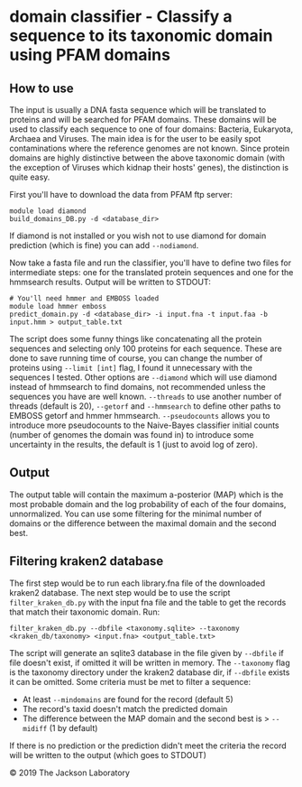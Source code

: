 # domain classifier - Classify a sequence to its taxonomic domain using PFAM domains
## How to use
The input is usually a DNA fasta sequence which will be translated to proteins and will be searched for PFAM domains. These domains will be used to classify each sequence to one of four domains: Bacteria, Eukaryota, Archaea and Viruses. The main idea is for the user to be easily spot contaminations where the reference genomes are not known. Since protein domains are highly distinctive between the above taxonomic domain (with the exception of Viruses which kidnap their hosts' genes), the distinction is quite easy. 

First you'll have to download the data from PFAM ftp server:
```
module load diamond
build_domains_DB.py -d <database_dir>
```
If diamond is not installed or you wish not to use diamond for domain prediction (which is fine) you can add `--nodiamond`.

Now take a fasta file and run the classifier, you'll have to define two files for intermediate steps: one for the translated protein sequences and one for the hmmsearch results. Output will be written to STDOUT:
```
# You'll need hmmer and EMBOSS loaded
module load hmmer emboss
predict_domain.py -d <database_dir> -i input.fna -t input.faa -b input.hmm > output_table.txt
```
The script does some funny things like concatenating all the protein sequences and selecting only 100 proteins for each sequence. These are done to save running time of course, you can change the number of proteins using `--limit [int]` flag, I found it unnecessary with the sequences I tested. 
Other options are `--diamond` which will use diamond instead of hmmsearch to find domains, not recommended unless the sequences you have are well known. `--threads` to use another number of threads (default is 20), `--getorf` and `--hmmsearch` to define other paths to EMBOSS getorf and hmmer hmmsearch. 
`--pseudocounts` allows you to introduce more pseudocounts to the Naive-Bayes classifier initial counts (number of genomes the domain was found in) to introduce some uncertainty in the results, the default is 1 (just to avoid log of zero).

## Output
The output table will contain the maximum a-posterior (MAP) which is the most probable domain and the log probability of each of the four domains, unnormalized. You can use some filtering for the minimal number of domains or the difference between the maximal domain and the second best.

## Filtering kraken2 database
The first step would be to run each library.fna file of the downloaded kraken2 database. The next step would be to use the script `filter_kraken_db.py` with the input fna file and the table to get the records that match their taxonomic domain. Run:
```
filter_kraken_db.py --dbfile <taxonomy.sqlite> --taxonomy <kraken_db/taxonomy> <input.fna> <output_table.txt>
```
The script will generate an sqlite3 database in the file given by `--dbfile` if file doesn't exist, if omitted it will be written in memory. The `--taxonomy` flag is the taxonomy directory under the kraken2 database dir, if `--dbfile` exists it can be omitted. Some criteria must be met to filter a sequence:
 - At least `--mindomains` are found for the record (default 5)
 - The record's taxid doesn't match the predicted domain
 - The difference between the MAP domain and the second best is > `--midiff` (1 by default)

If there is no prediction or the prediction didn't meet the criteria the record will be written to the output (which goes to STDOUT)

&copy; 2019 The Jackson Laboratory
